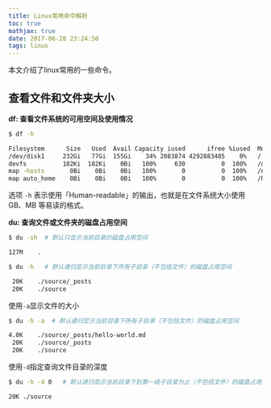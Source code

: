 ```yaml
---
title: Linux常用命令解析
toc: true
mathjax: true
date: 2017-06-28 23:24:50
tags: linux
---
```


本文介绍了linux常用的一些命令。

## 查看文件和文件夹大小

**df: 查看文件系统的可用空间及使用情况**

```bash
$ df -h

Filesystem      Size   Used  Avail Capacity iused      ifree %iused  Mounted on
/dev/disk1     232Gi   77Gi  155Gi    34% 2083874 4292883405    0%   /
devfs          182Ki  182Ki    0Bi   100%     630          0  100%   /dev
map -hosts       0Bi    0Bi    0Bi   100%       0          0  100%   /net
map auto_home    0Bi    0Bi    0Bi   100%       0          0  100%   /home
```

选项 `-h` 表示使用「Human-readable」的输出，也就是在文件系统大小使用 GB、MB 等易读的格式。

**du: 查询文件或文件夹的磁盘占用空间**

```bash
$ du -sh  # 默认只显示当前目录的磁盘占用空间

127M    .
```

```bash
$ du -h   # 默认递归显示当前目录下所有子目录（不包括文件）的磁盘占用空间

 20K    ./source/_posts
 20K    ./source
```

使用`-a`显示文件的大小

```bash
$ du -h -a  # 默认递归显示当前目录下所有子目录（不包括文件）的磁盘占用空间

4.0K    ./source/_posts/hello-world.md
 20K    ./source/_posts
 20K    ./source
```

使用`-d`指定查询文件目录的深度

```bash
$ du -h -d 0   # 默认递归显示当前目录下到第一级子目录为止（不包括文件）的磁盘占用空间

20K ./source
```
